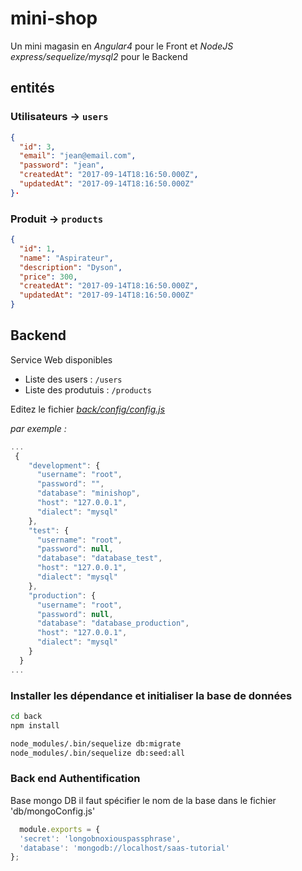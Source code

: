 # mini-shop

Un mini magasin en _Angular4_ pour le Front et _NodeJS_ _express/sequelize/mysql2_ pour le Backend

## entités

### Utilisateurs -> `users`

```JSON
{
  "id": 3,
  "email": "jean@email.com",
  "password": "jean",
  "createdAt": "2017-09-14T18:16:50.000Z",
  "updatedAt": "2017-09-14T18:16:50.000Z"
}·
```

### Produit -> `products`



```JSON
{
  "id": 1,
  "name": "Aspirateur",
  "description": "Dyson",
  "price": 300,
  "createdAt": "2017-09-14T18:16:50.000Z",
  "updatedAt": "2017-09-14T18:16:50.000Z"
}
```
## Backend

Service Web disponibles

- Liste des users : `/users`
- Liste des produtuis : `/products`

Editez le fichier _[back/config/config.js]()_ 

*par exemple :*

```JavaScript
...
 {
    "development": {
      "username": "root",
      "password": "",
      "database": "minishop",
      "host": "127.0.0.1",
      "dialect": "mysql"
    },
    "test": {
      "username": "root",
      "password": null,
      "database": "database_test",
      "host": "127.0.0.1",
      "dialect": "mysql"
    },
    "production": {
      "username": "root",
      "password": null,
      "database": "database_production",
      "host": "127.0.0.1",
      "dialect": "mysql"
    }
  }
...
```

### Installer les dépendance et initialiser la base de données

```bash
cd back
npm install

node_modules/.bin/sequelize db:migrate
node_modules/.bin/sequelize db:seed:all
```
### Back end Authentification 
  Base mongo DB
  il faut spécifier le nom de la base dans le fichier 'db/mongoConfig.js'

```Javascript
  module.exports = {
  'secret': 'longobnoxiouspassphrase',
  'database': 'mongodb://localhost/saas-tutorial'
};
```